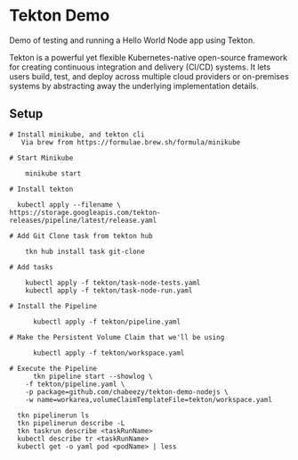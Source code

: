 # Tekton Demo

Demo of testing and running a Hello World Node app using Tekton.

Tekton is a powerful yet flexible Kubernetes-native open-source framework for creating continuous integration
and delivery (CI/CD) systems. It lets users build, test, and deploy across multiple cloud providers or on-premises
systems by abstracting away the underlying implementation details.

## Setup
```
# Install minikube, and tekton cli
   Via brew from https://formulae.brew.sh/formula/minikube

# Start Minikube

    minikube start

# Install tekton    

  kubectl apply --filename \
https://storage.googleapis.com/tekton-releases/pipeline/latest/release.yaml

# Add Git Clone task from tekton hub

    tkn hub install task git-clone

# Add tasks

    kubectl apply -f tekton/task-node-tests.yaml
    kubectl apply -f tekton/task-node-run.yaml

# Install the Pipeline

      kubectl apply -f tekton/pipeline.yaml

# Make the Persistent Volume Claim that we'll be using 

      kubectl apply -f tekton/workspace.yaml

# Execute the Pipeline
      tkn pipeline start --showlog \
    -f tekton/pipeline.yaml \
    -p package=github.com/chabeezy/tekton-demo-nodejs \
    -w name=workarea,volumeClaimTemplateFile=tekton/workspace.yaml

  tkn pipelinerun ls
  tkn pipelinerun describe -L
  tkn taskrun describe <taskRunName>
  kubectl describe tr <taskRunName>
  kubectl get -o yaml pod <podName> | less
